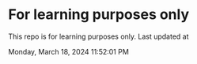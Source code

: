 # For learning purposes only
This repo is for learning purposes only.
Last updated at

Monday, March 18, 2024 11:52:01 PM

